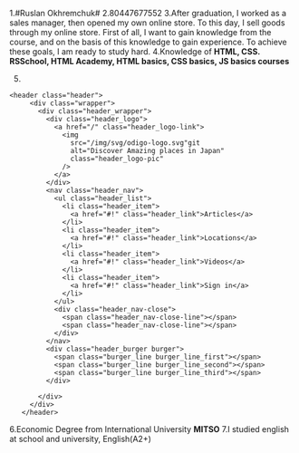 1.#Ruslan Okhremchuk#
2.80447677552
3.After graduation, I worked as a sales manager, then opened my own online store. To this day, I sell goods through my online store.
First of all, I want to gain knowledge from the course, and on the basis of this knowledge to gain experience. To achieve these goals, I am ready to study hard.
4.Knowledge of __HTML, CSS. RSSchool, HTML Academy, HTML basics, CSS basics, JS basics courses__

 5.
 ```
 <header class="header">
      <div class="wrapper">
        <div class="header_wrapper">
          <div class="header_logo">
            <a href="/" class="header_logo-link">
              <img
                src="/img/svg/odigo-logo.svg"git
                alt="Discover Amazing places in Japan"
                class="header_logo-pic"
              />
            </a>
          </div>
          <nav class="header_nav">
            <ul class="header_list">
              <li class="header_item">
                <a href="#!" class="header_link">Articles</a>
              </li>
              <li class="header_item">
                <a href="#!" class="header_link">Locations</a>
              </li>
              <li class="header_item">
                <a href="#!" class="header_link">Videos</a>
              </li>
              <li class="header_item">
                <a href="#!" class="header_link">Sign in</a>
              </li>
            </ul>
            <div class="header_nav-close">
              <span class="header_nav-close-line"></span>
              <span class="header_nav-close-line"></span>
            </div>
          </nav>
          <div class="header_burger burger">
            <span class="burger_line burger_line_first"></span>
            <span class="burger_line burger_line_second"></span>
            <span class="burger_line burger_line_third"></span>
          </div>

        </div>
      </div>
    </header>
```

6.Economic Degree from International University **MITSO**
7.I studied english at school and university, English(A2+)
